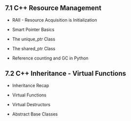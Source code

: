 ## 7.1 C++ Resource Management

* RAII - Resource Acquisition is Initialization

* Smart Pointer Basics

* The unique_ptr Class

* The shared_ptr Class

* Reference counting and GC in Python

## 7.2 C++ Inheritance - Virtual Functions

* Inheritance Recap

* Virtual Functions

* Virtual Destructors

* Abstract Base Classes
